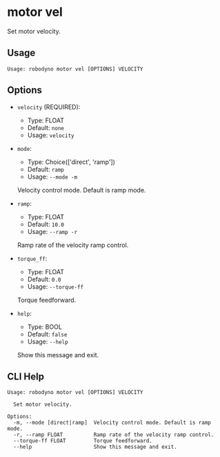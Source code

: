 
# motor vel

Set motor velocity.

## Usage

```
Usage: robodyno motor vel [OPTIONS] VELOCITY
```

## Options
* `velocity` (REQUIRED): 
  * Type: FLOAT 
  * Default: `none`
  * Usage: `velocity`

  


* `mode`: 
  * Type: Choice(['direct', 'ramp']) 
  * Default: `ramp`
  * Usage: `--mode
-m`

  Velocity control mode. Default is ramp mode.


* `ramp`: 
  * Type: FLOAT 
  * Default: `10.0`
  * Usage: `--ramp
-r`

  Ramp rate of the velocity ramp control.


* `torque_ff`: 
  * Type: FLOAT 
  * Default: `0.0`
  * Usage: `--torque-ff`

  Torque feedforward.


* `help`: 
  * Type: BOOL 
  * Default: `false`
  * Usage: `--help`

  Show this message and exit.



## CLI Help

```
Usage: robodyno motor vel [OPTIONS] VELOCITY

  Set motor velocity.

Options:
  -m, --mode [direct|ramp]  Velocity control mode. Default is ramp mode.
  -r, --ramp FLOAT          Ramp rate of the velocity ramp control.
  --torque-ff FLOAT         Torque feedforward.
  --help                    Show this message and exit.
```

